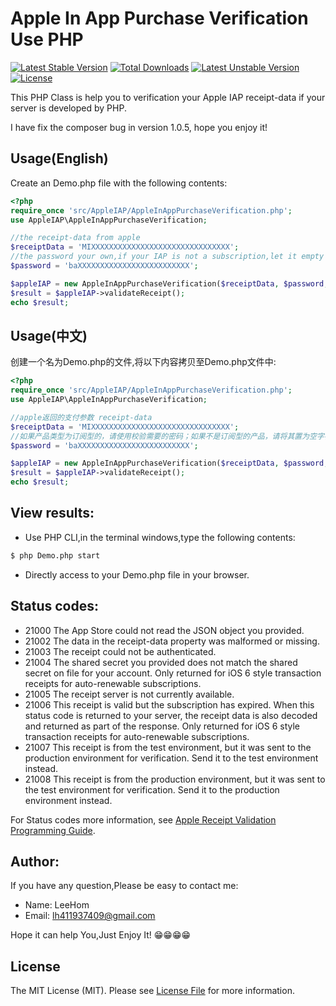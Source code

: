 # Apple In App Purchase Verification Use PHP
[![Latest Stable Version](https://poser.pugx.org/leehom1988/ios-iap-verification-php/version)](https://packagist.org/packages/leehom1988/ios-iap-verification-php)
[![Total Downloads](https://poser.pugx.org/leehom1988/ios-iap-verification-php/downloads)](https://packagist.org/packages/leehom1988/ios-iap-verification-php)
[![Latest Unstable Version](https://poser.pugx.org/leehom1988/ios-iap-verification-php/v/unstable)](//packagist.org/packages/leehom1988/ios-iap-verification-php)
[![License](https://poser.pugx.org/leehom1988/ios-iap-verification-php/license)](https://packagist.org/packages/leehom1988/ios-iap-verification-php)

This PHP Class is help you to verification your Apple IAP receipt-data if your server is developed by PHP.

I have fix the composer bug in version 1.0.5, hope you enjoy it!
## Usage(English)

Create an Demo.php file with the following contents:

```php
<?php
require_once 'src/AppleIAP/AppleInAppPurchaseVerification.php';
use AppleIAP\AppleInAppPurchaseVerification;

//the receipt-data from apple
$receiptData = 'MIXXXXXXXXXXXXXXXXXXXXXXXXXXXXXXX';
//the password your own,if your IAP is not a subscription,let it empty string(like this:''),else use your own password
$password = 'baXXXXXXXXXXXXXXXXXXXXXXXXX';

$appleIAP = new AppleInAppPurchaseVerification($receiptData, $password, true);
$result = $appleIAP->validateReceipt();
echo $result;
```

## Usage(中文)

创建一个名为Demo.php的文件,将以下内容拷贝至Demo.php文件中:

```php
<?php
require_once 'src/AppleIAP/AppleInAppPurchaseVerification.php';
use AppleIAP\AppleInAppPurchaseVerification;

//apple返回的支付参数 receipt-data
$receiptData = 'MIXXXXXXXXXXXXXXXXXXXXXXXXXXXXXXX';
//如果产品类型为订阅型的，请使用校验需要的密码；如果不是订阅型的产品，请将其置为空字符串
$password = 'baXXXXXXXXXXXXXXXXXXXXXXXXX';

$appleIAP = new AppleInAppPurchaseVerification($receiptData, $password, true);
$result = $appleIAP->validateReceipt();
echo $result;
```

## View results:
- Use PHP CLI,in the terminal windows,type the following contents:
```bash
$ php Demo.php start
```
- Directly access to your Demo.php file in your browser.

## Status codes:
- 21000
The App Store could not read the JSON object you provided.
- 21002
The data in the receipt-data property was malformed or missing.
- 21003
The receipt could not be authenticated.
- 21004
The shared secret you provided does not match the shared secret on file for your account.
Only returned for iOS 6 style transaction receipts for auto-renewable subscriptions.
- 21005
The receipt server is not currently available.
- 21006
This receipt is valid but the subscription has expired. When this status code is returned to your server, the receipt data is also decoded and returned as part of the response.
Only returned for iOS 6 style transaction receipts for auto-renewable subscriptions.
- 21007
This receipt is from the test environment, but it was sent to the production environment for verification. Send it to the test environment instead.
- 21008
This receipt is from the production environment, but it was sent to the test environment for verification. Send it to the production environment instead.

For Status codes more information, see [Apple Receipt Validation Programming Guide](https://developer.apple.com/library/content/releasenotes/General/ValidateAppStoreReceipt/Chapters/ValidateRemotely.html#//apple_ref/doc/uid/TP40010573-CH104-SW1).

## Author:
If you have any question,Please be easy to contact me:
- Name: LeeHom
- Email: lh411937409@gmail.com

Hope it can help You,Just Enjoy It! 😁😁😁😁

## License

The MIT License (MIT). Please see [License File](LICENSE.md) for more information.
